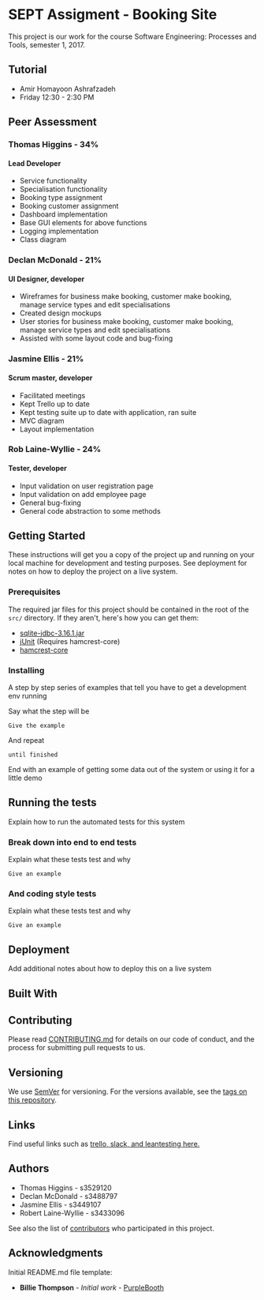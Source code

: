 # SEPT Assigment - Booking Site

This project is our work for the course Software Engineering: Processes and Tools, semester 1, 2017.

## Tutorial
- Amir Homayoon Ashrafzadeh
- Friday 12:30 - 2:30 PM

## Peer Assessment

### Thomas Higgins - 34%
#### Lead Developer
- Service functionality
- Specialisation functionality
- Booking type assignment
- Booking customer assignment
- Dashboard implementation
- Base GUI elements for above functions
- Logging implementation
- Class diagram

### Declan McDonald - 21%
#### UI Designer, developer
- Wireframes for business make booking, customer make booking, manage service types and edit specialisations
- Created design mockups
- User stories for business make booking, customer make booking, manage service types and edit specialisations
- Assisted with some layout code and bug-fixing

### Jasmine Ellis - 21%
#### Scrum master, developer
- Facilitated meetings
- Kept Trello up to date
- Kept testing suite up to date with application, ran suite
- MVC diagram
- Layout implementation

### Rob Laine-Wyllie - 24%
#### Tester, developer
- Input validation on user registration page
- Input validation on add employee page
- General bug-fixing
- General code abstraction to some methods

## Getting Started

These instructions will get you a copy of the project up and running on your local machine for development and testing purposes. See deployment for notes on how to deploy the project on a live system.

### Prerequisites

The required jar files for this project should be contained in the root of the ```src/``` directory. If they aren't, here's how you can get them:

* [sqlite-jdbc-3.16.1.jar](https://bitbucket.org/xerial/sqlite-jdbc/downloads/sqlite-jdbc-3.16.1.jar)
* [jUnit]() 
    (Requires hamcrest-core)
* [hamcrest-core]()

### Installing

A step by step series of examples that tell you have to get a development env running

Say what the step will be

```
Give the example
```

And repeat

```
until finished
```

End with an example of getting some data out of the system or using it for a little demo

## Running the tests

Explain how to run the automated tests for this system

### Break down into end to end tests

Explain what these tests test and why

```
Give an example
```

### And coding style tests

Explain what these tests test and why

```
Give an example
```

## Deployment

Add additional notes about how to deploy this on a live system

## Built With


## Contributing

Please read [CONTRIBUTING.md](https://github.com/s3529120/septsem12017/CONTRIBUTING.md) for details on our code of conduct, and the process for submitting pull requests to us.

## Versioning

We use [SemVer](http://semver.org/) for versioning. For the versions available, see the [tags on this repository](https://github.com/s3529120/septsem12017/tags). 

## Links

Find useful links such as [trello, slack, and leantesting here.](https://github.com/s3529120/URLs.md)

## Authors

* Thomas Higgins - s3529120
* Declan McDonald - s3488797
* Jasmine Ellis - s3449107
* Robert Laine-Wyllie - s3433096

See also the list of [contributors](https://github.com/s3529120/septsem12017/graphs/contributors) who participated in this project.


## Acknowledgments

Initial README.md file template: 
* **Billie Thompson** - *Initial work* - [PurpleBooth](https://github.com/PurpleBooth)
